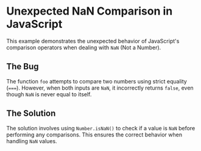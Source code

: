 # Unexpected NaN Comparison in JavaScript

This example demonstrates the unexpected behavior of JavaScript's comparison operators when dealing with `NaN` (Not a Number).

## The Bug

The function `foo` attempts to compare two numbers using strict equality (`===`). However, when both inputs are `NaN`, it incorrectly returns `false`, even though `NaN` is never equal to itself.

## The Solution

The solution involves using `Number.isNaN()` to check if a value is `NaN` before performing any comparisons. This ensures the correct behavior when handling `NaN` values.